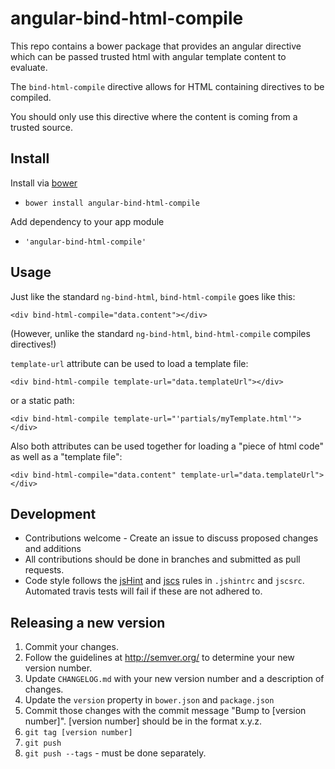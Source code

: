 # angular-bind-html-compile
This repo contains a bower package that provides an angular directive which can be passed trusted html with angular template content to evaluate.

The `bind-html-compile` directive allows for HTML containing directives to be compiled.

You should only use this directive where the content is coming from a trusted
source.

## Install
Install via [bower](http://bower.io)

* `bower install angular-bind-html-compile`

Add dependency to your app module

* `'angular-bind-html-compile'`

## Usage 
Just like the standard `ng-bind-html`, `bind-html-compile` goes like this:
```
<div bind-html-compile="data.content"></div>
```

(However, unlike the standard `ng-bind-html`, `bind-html-compile` compiles directives!)

`template-url` attribute can be used to load a template file:
```
<div bind-html-compile template-url="data.templateUrl"></div>
```
or a static path:
```
<div bind-html-compile template-url="'partials/myTemplate.html'"></div>
```

Also both attributes can be used together for loading a "piece of html code" as well as a "template file":
```
<div bind-html-compile="data.content" template-url="data.templateUrl"></div>
```

## Development
* Contributions welcome - Create an issue to discuss proposed changes and additions
* All contributions should be done in branches and submitted as pull requests.
* Code style follows the [jsHint](http://jshint.com/docs/) and [jscs](http://jscs.info/) rules in `.jshintrc` and `jscsrc`. Automated travis tests will fail if these are not adhered to.

## Releasing a new version

1. Commit your changes.
1. Follow the guidelines at http://semver.org/ to determine your new version number.
1. Update `CHANGELOG.md` with your new version number and a description of changes.
1. Update the `version` property in `bower.json` and `package.json`
1. Commit those changes with the commit message "Bump to [version number]". [version number] should be in the format x.y.z.
1. `git tag [version number]`
1. `git push`
1. `git push --tags` - must be done separately.

